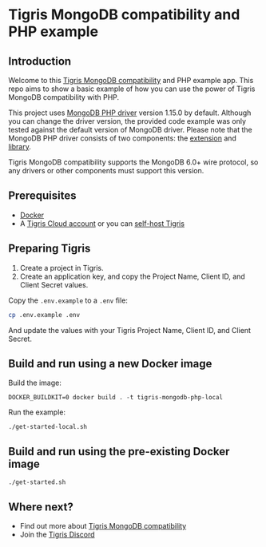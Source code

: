 # Tigris MongoDB compatibility and PHP example

## Introduction

Welcome to this [Tigris MongoDB compatibility](https://www.tigrisdata.com/docs/concepts/mongodb-compatibility/) and PHP example app. This repo aims to show a basic example of how you can use the power of Tigris MongoDB compatibility with PHP.

This project uses [MongoDB PHP driver](https://docs.mongodb.com/drivers/php/) version 1.15.0 by default. Although you can change the driver version, the provided code example was only tested against the default version of MongoDB driver.
Please note that the MongoDB PHP driver consists of two components: the [extension](https://github.com/mongodb/mongo-php-driver) and [library](https://docs.mongodb.com/php-library/current/).

Tigris MongoDB compatibility supports the MongoDB 6.0+ wire protocol, so any drivers or other components must support this version.

## Prerequisites

- [Docker](https://docs.docker.com/install/)
- A [Tigris Cloud account](https://console.preview.tigrisdata.cloud/signup) or you can [self-host Tigris](https://www.tigrisdata.com/docs/concepts/platform/self-host/)

## Preparing Tigris

1. Create a project in Tigris.
1. Create an application key, and copy the Project Name, Client ID, and Client Secret values.

Copy the `.env.example` to a `.env` file:

```sh
cp .env.example .env
```

And update the values with your Tigris Project Name, Client ID, and Client Secret.

## Build and run using a new Docker image

Build the image:

```shell
DOCKER_BUILDKIT=0 docker build . -t tigris-mongodb-php-local
```

Run the example:

```shell
./get-started-local.sh
```

## Build and run using the pre-existing Docker image

```shell
./get-started.sh
```

## Where next?

- Find out more about [Tigris MongoDB compatibility](https://www.tigrisdata.com/docs/concepts/mongodb-compatibility/)
- Join the [Tigris Discord](https://www.tigrisdata.com/discord/)
